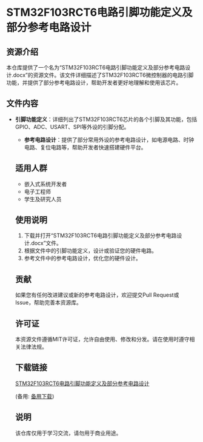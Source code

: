 # STM32F103RCT6电路引脚功能定义及部分参考电路设计

## 资源介绍

本仓库提供了一个名为“STM32F103RCT6电路引脚功能定义及部分参考电路设计.docx”的资源文件。该文件详细描述了STM32F103RCT6微控制器的电路引脚功能，并提供了部分参考电路设计，帮助开发者更好地理解和使用该芯片。

## 文件内容

- **引脚功能定义**：详细列出了STM32F103RCT6芯片的各个引脚及其功能，包括GPIO、ADC、USART、SPI等外设的引脚分配。

  - **参考电路设计**：提供了部分常用外设的参考电路设计，如电源电路、时钟电路、复位电路等，帮助开发者快速搭建硬件平台。

  ## 适用人群

  - 嵌入式系统开发者
  - 电子工程师
  - 学生及研究人员

  ## 使用说明

  1. 下载并打开“STM32F103RCT6电路引脚功能定义及部分参考电路设计.docx”文件。
  2. 根据文件中的引脚功能定义，设计或验证您的硬件电路。
  3. 参考文件中的参考电路设计，优化您的硬件设计。

  ## 贡献

  如果您有任何改进建议或新的参考电路设计，欢迎提交Pull Request或Issue，帮助完善本资源库。

  ## 许可证

  本资源文件遵循MIT许可证，允许自由使用、修改和分发。请在使用时遵守相关法律法规。

  ## 下载链接
  [STM32F103RCT6电路引脚功能定义及部分参考电路设计](https://pan.quark.cn/s/4697b600be63) 

  (备用: [备用下载](https://pan.baidu.com/s/1ZLNzciZ3HhZmK22A-FVMhg?pwd=1234))

  ## 说明

  该仓库仅用于学习交流，请勿用于商业用途。
